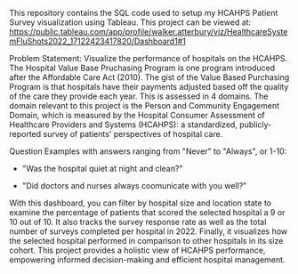 This repository contains the SQL code used to setup my HCAHPS Patient Survey visualization using Tableau. This project can be viewed at: https://public.tableau.com/app/profile/walker.atterbury/viz/HealthcareSystemFluShots2022_17122423417820/Dashboard1#1

Problem Statement:
Visualize the performance of hospitals on the HCAHPS. The Hospital Value Base Pruchasing Program is one program introduced after the Affordable Care Act (2010). The gist of the Value Based Purchasing Program is that hospitals have their payments adjusted based off the quality of the care they provide each year. This is assessed in 4 domains. The domain relevant to this project is the Person and Community Engagement Domain, which is measured by the Hospital Consumer Assessment of Healthcare Providers and Systems (HCAHPS): a standardized, publicly-reported survey of patients' perspectives of hospital care. 

Question Examples with answers ranging from "Never" to "Always", or 1-10: 

* "Was the hospital quiet at night and clean?"

* "Did doctors and nurses always coomunicate with you well?"

With this dashboard, you can filter by hospital size and location state to examine the percentage of patients that scored the selected hospital a 9 or 10 out of 10. It also tracks the survey response rate as well as the total number of surveys completed per hospital in 2022. Finally, it visualizes how the selected hospital performed in comparison to other hospitals in its size cohort. This project provides a holistic view of HCAHPS performance, empowering informed decision-making and efficient hospital management.
